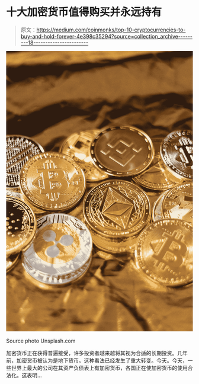 # 十大加密货币值得购买并永远持有

> 原文：<https://medium.com/coinmonks/top-10-cryptocurrencies-to-buy-and-hold-forever-4e398c35294?source=collection_archive---------18----------------------->

![](img/ef4e2c108361c0f0a03d32a15e7de6da.png)

Source photo Unsplash.com

加密货币正在获得普遍接受，许多投资者越来越将其视为合适的长期投资。几年前，加密货币被认为是地下货币。这种看法已经发生了重大转变。今天。今天，一些世界上最大的公司在其资产负债表上有加密货币，各国正在使加密货币的使用合法化。这表明…